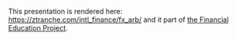 This presentation is rendered here: https://ztranche.com/intl_finance/fx_arb/ and it part of [the Financial Education Project](https://financial-education.github.io/).
